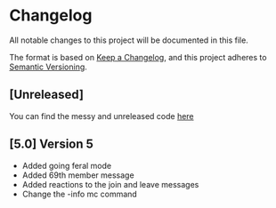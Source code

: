 # Changelog
All notable changes to this project will be documented in this file.

The format is based on [Keep a Changelog](https://keepachangelog.com/en/1.0.0/),
and this project adheres to [Semantic Versioning](https://semver.org/spec/v2.0.0.html).
## [Unreleased]  
You can find the messy and unreleased code [here](about://blank)
## [5.0] Version 5  
- Added going feral mode  
- Added 69th member message  
- Added reactions to the join and leave messages  
- Change the -info mc command
